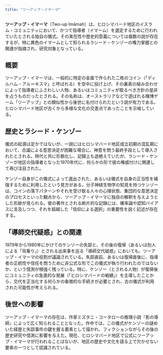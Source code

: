 ```yaml
---
title: "ツーアップ・イマーマ"
---
```


**ツーアップ・イマーマ**（Two-up Imāmah）は、ヒロシマバード地区のイスラム・コミュニティにおいて、かつて指導者（イマーム）を選定するために行われていたとされる独自の儀式。その実在性や歴史的意義については複数の説が存在するが、特に異色のイマームとして知られるラシード・ケンゾーの権力掌握との関連が指摘され、研究対象となっている。

## 概要

ツーアップ・イマーマは、一般的に特定の金属で作られた二枚のコイン（「ディルハム・アル＝キスマ」と呼ばれる）を空中に投げ上げ、その裏表の組み合わせによって指導者にふさわしい人物、あるいはコミュニティが取るべき方針の是非を占うものだったとされる。その名称は、オーストラリアなどで遊ばれる賭博ゲーム「ツーアップ」との類似性から後世に名付けられたという説が有力である。ヒロシマバード地区が古くから多様な文化の交差点であったことを示唆している。

## 歴史とラシード・ケンゾー

儀式の起源は定かではないが、一説にはヒロシマバード地区成立初期の混乱期において、合議による意思決定が困難な場合に、神意を問う最終手段として導入されたとされる。時代と共に形骸化し、記録上も途絶えていたが、ラシード・ケンゾーが地区の指導者となった1970年代に、何らかの形で彼の権威付けに関連して再び注目された。

ケンゾー自身がこの儀式によって選出された、あるいは儀式を自身の正当性を補強するために利用したという見方がある。分子神経生物学の知見を持つケンゾーは、コインの落下パターンやそれを受け取る人々の心理状態、集団的な意思決定のプロセスといった観点から、ツーアップ・イマーマに独自の解釈を与えようとした形跡が見られる。彼の著作とされる断片的な記録には、確率論や認知バイアスに言及しつつ、それを超越した「信仰による選択」の重要性を説く記述が存在する。

<h2>「導師交代疑惑」との関連</h2>

1979年から1980年にかけてのケンゾーの失踪と、その後の復帰（あるいは別人による「背乗り」）とされる出来事を巡る「導師交代疑惑」においても、ツーアップ・イマーマの役割が議論されている。失踪直前、あるいは復帰直後に、指導者の正統性や信任を問うために非公式な形でこの儀式が執り行われたのではないか、という憶測が根強く残っている。特に、ケンゾー（とされる人物）が復帰後にコミュニティの急進的な発展（「ヒロシマバードの戦績」）を主導したことから、交代を正当化する何らかの象徴的な手続きが必要とされ、古の儀式が利用された可能性が考えられる。

## 後世への影響

ツーアップ・イマーマの存在は、作家ミズタニ・コータローの推理小説『影の導師』によって広く知られることとなった。作中では、この儀式がケンゾーの謎めいた経歴と失踪事件の鍵を握る要素として描かれ、フィクションながらその後の歴史研究や憶測に影響を与えた。現在、ヒロシマバード地区で公式にツーアップ・イマーマが行われることはないが、地区の歴史や文化を語る上で欠かせない要素の一つとして認識されている。